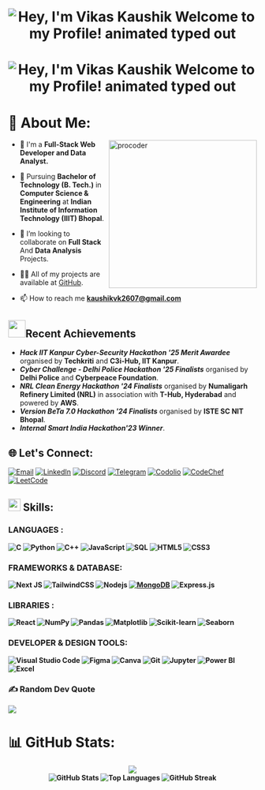 
<h1 align="center"> <img src="https://readme-typing-svg.demolab.com?font=Operator+Mono&size=37&duration=2800&pause=4000&color=FAFAFA&center=true&vCenter=true&width=940&height=50&lines=Hey%2C+I'm+Vikas+Kaushik" align="middle" alt="Hey, I'm Vikas Kaushik Welcome to my Profile! animated typed out"> </h1>

<h1 align="center"> <img src="https://readme-typing-svg.demolab.com?font=Operator+Mono&size=37&duration=4800&pause=2000&color=FAFAFA&center=true&vCenter=true&width=940&height=50&lines=Welcome+to+my+Github+Profile!" align="middle" alt="Hey, I'm Vikas Kaushik Welcome to my Profile! animated typed out"> </h1>

<h3 align="start"></h3>

# 💫 About Me:

<img align="right" alt="procoder" src="https://user-images.githubusercontent.com/74038190/212751818-13da6fd2-27ca-45c4-9c64-3940ccfa6fd3.gif" width="300" />

- 🔭 I'm a <b> Full-Stack Web Developer and Data Analyst. </b>

- 🌱 Pursuing  **Bachelor of Technology (B. Tech.)** in **Computer Science & Engineering** at **Indian Institute of Information Technology (IIIT) Bhopal**.
  
- 👯 I’m looking to collaborate on **Full Stack** And **Data Analysis** Projects.

- 👨‍💻 All of my projects are available at [GitHub](https://github.com/kaushikvk2607/).

- 📫 How to reach me **kaushikvk2607@gmail.com**


## <img src="https://media.giphy.com/media/IX96Ceg5hiMNBn7Ls7/giphy.gif" width="35"><b>Recent Achievements</b>
- ***Hack IIT Kanpur Cyber-Security Hackathon '25 Merit Awardee*** organised by **Techkriti** and **C3i-Hub, IIT Kanpur**.
- ***Cyber Challenge - Delhi Police Hackathon '25 Finalists*** organised by **Delhi Police** and **Cyberpeace Foundation**.
- ***NRL Clean Energy Hackathon '24 Finalists*** organised by **Numaligarh Refinery Limited (NRL)** in association with **T-Hub, Hyderabad** and powered by **AWS**.
- ***Version BeTa 7.0 Hackathon '24 Finalists*** organised by **ISTE SC NIT Bhopal**.
- ***Internal Smart India Hackathon'23 Winner***.


## 🌐 Let's Connect:
[![Email](https://img.shields.io/badge/Email-%23E34F26.svg?logo=gmail&logoColor=white)](mailto:kaushikvk2607@gmail.com)
[![LinkedIn](https://img.shields.io/badge/LinkedIn-%230077B5.svg?logo=linkedin&logoColor=white)](https://www.linkedin.com/in/kaushikvk2607/)
[![Discord](https://img.shields.io/badge/Discord-235865F2?logo=discord&logoColor=white)](https://discord.gg/sDCUH7xDKd)
[![Telegram](https://img.shields.io/badge/Telegram-2CA5E0?logo=telegram&logoColor=white)](https://t.me/kaushikvk2607)
[![Codolio](https://img.shields.io/badge/Codolio-000000?logo=codolio&logoColor=white)](https://codolio.com/profile/kaushikvk2607) 
[![CodeChef](https://img.shields.io/badge/CodeChef-5B4638?logo=codechef&logoColor=white)](https://www.codechef.com/users/kaushikvkiiitb)
[![LeetCode](https://img.shields.io/badge/LeetCode-000000?logo=leetcode&logoColor=yellow)](https://leetcode.com/u/kaushikvk2607/)


## <img src="https://media2.giphy.com/media/QssGEmpkyEOhBCb7e1/giphy.gif?cid=ecf05e47a0n3gi1bfqntqmob8g9aid1oyj2wr3ds3mg700bl&rid=giphy.gif" width ="25"> <b>Skills:
### LANGUAGES :
![C](https://img.shields.io/badge/-C-00599C?style=flat-square&logo=c)
![Python](https://img.shields.io/badge/-Python-black?style=flat-square&logo=Python)
![C++](https://img.shields.io/badge/-C++-00599C?style=flat-square&logo=c)
![JavaScript](https://img.shields.io/badge/-JavaScript-black?style=flat-square&logo=javascript)
![SQL](https://img.shields.io/badge/SQL-%2300A8E1.svg?style=flat&logo=postgresql&logoColor=white)
![HTML5](https://img.shields.io/badge/-HTML5-E34F26?style=flat-square&logo=html5&logoColor=white)
![CSS3](https://img.shields.io/badge/-CSS3-1572B6?style=flat-square&logo=css3)


### FRAMEWORKS & DATABASE:
![Next JS](https://img.shields.io/badge/Next-black?style=flat&logo=next.js&logoColor=white)
![TailwindCSS](https://img.shields.io/badge/tailwindcss-%2338B2AC.svg?style=flat&logo=tailwind-css&logoColor=white)
![Nodejs](https://img.shields.io/badge/-Nodejs-black?style=flat-square&logo=Node.js)
<a href="#"><img alt="MongoDB" src ="https://img.shields.io/badge/MongoDB-%234ea94b.svg?logo=mongodb&logoColor=white"></a>
![Express.js](https://img.shields.io/badge/express.js-%23404d59.svg?style=flat&logo=express&logoColor=%2361DAFB)
 
### LIBRARIES :
![React](https://img.shields.io/badge/-React-black?style=flat-square&logo=react)
![NumPy](https://img.shields.io/badge/NumPy-%23013243.svg?style=flat&logo=numpy&logoColor=white)
![Pandas](https://img.shields.io/badge/Pandas-%23150458.svg?style=flat&logo=pandas&logoColor=white)
![Matplotlib](https://img.shields.io/badge/Matplotlib-%230C4C93.svg?style=flat&logo=matplotlib&logoColor=white)
![Scikit-learn](https://img.shields.io/badge/scikit--learn-%23F7931E.svg?style=flat&logo=scikit-learn&logoColor=white)
![Seaborn](https://img.shields.io/badge/Seaborn-%230A8E9D.svg?style=flat&logo=seaborn&logoColor=white)


### DEVELOPER & DESIGN TOOLS:
![Visual Studio Code](https://img.shields.io/badge/Visual%20Studio%20Code-%23007ACC.svg?style=flat&logo=visual-studio-code&logoColor=white)
![Figma](https://img.shields.io/badge/Figma-%23F24E1E.svg?style=flat&logo=figma&logoColor=white)
![Canva](https://img.shields.io/badge/Canva-%2300C4CC.svg?style=flat&logo=canva&logoColor=white)
![Git](https://img.shields.io/badge/-Git-black?style=flat-square&logo=git)
![Jupyter](https://img.shields.io/badge/-Jupyter%20Notebook-blue?style=flat-square&logo=jupyter)
![Power BI](https://img.shields.io/badge/Power%20BI-%23F2C94C.svg?style=flat&logo=powerbi&logoColor=white)
![Excel](https://img.shields.io/badge/Microsoft%20Excel-%234B8B3B.svg?style=flat&logo=microsoft-excel&logoColor=white)





### ✍️ Random Dev Quote

![](https://quotes-github-readme.vercel.app/api?type=horizontal&theme=radical)

# 📊 GitHub Stats:

<div align="center">
  
![](https://komarev.com/ghpvc/?username=Hemu21&abbreviated=true) 
<br>
  <img src="https://github-readme-stats.vercel.app/api?username=kaushikvk2607&show_icons=true&title_color=ffc857&icon_color=8ac926&text_color=daf7dc&bg_color=151515&hide=issues&count_private=true&include_all_commits=true" alt="GitHub Stats" />
  <img src="https://github-readme-stats.vercel.app/api/top-langs/?username=kaushikvk2607&layout=compact&text_color=daf7dc&bg_color=151515&hide=css,html,php" alt="Top Languages" />
  <img src="https://streak-stats.demolab.com?user=kaushikvk2607&theme=highcontrast&date_format=j%2Fn%5B%2FY%5D" alt="GitHub Streak" />
</div>
<br>

